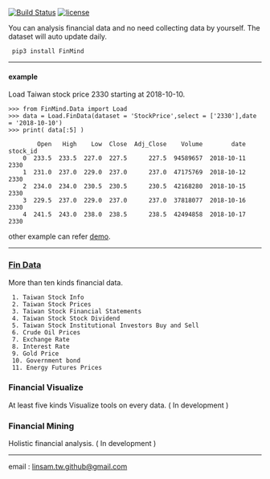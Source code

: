 [![Build Status](https://travis-ci.org/linsamtw/FinMind.svg?branch=master)](https://travis-ci.org/linsamtw/FinMind)
[![license](https://img.shields.io/github/license/mashape/apistatus.svg?maxAge=2592000)](https://github.com/linsamtw/FinMind/blob/master/LICENSE)

You can analysis financial data and no need collecting data by yourself. The dataset will auto update daily.

     pip3 install FinMind
     
 ---------------------
 #### example
 Load Taiwan stock price 2330 starting at 2018-10-10.
 
    >>> from FinMind.Data import Load
	>>> data = Load.FinData(dataset = 'StockPrice',select = ['2330'],date = '2018-10-10')
	>>> print( data[:5] )

	    	Open   High    Low  Close  Adj_Close    Volume        date stock_id
        0  233.5  233.5  227.0  227.5      227.5  94589657  2018-10-11     2330
        1  231.0  237.0  229.0  237.0      237.0  47175769  2018-10-12     2330
        2  234.0  234.0  230.5  230.5      230.5  42168280  2018-10-15     2330
        3  229.5  237.0  229.0  237.0      237.0  37818077  2018-10-16     2330
        4  241.5  243.0  238.0  238.5      238.5  42494858  2018-10-17     2330
	
other example can refer [demo](https://github.com/linsamtw/FinMind/blob/master/demo.py).

-------------------------------
### [Fin Data](https://github.com/linsamtw/FinMind/tree/master/Data)
More than ten kinds financial data.

     1. Taiwan Stock Info
     2. Taiwan Stock Prices 
     3. Taiwan Stock Financial Statements 
     4. Taiwan Stock Stock Dividend 
     5. Taiwan Stock Institutional Investors Buy and Sell 
     6. Crude Oil Prices
     7. Exchange Rate
     8. Interest Rate
     9. Gold Price
     10. Government bond
     11. Energy Futures Prices
     
### Financial Visualize
At least five kinds Visualize tools on every data. ( In development )

### Financial Mining
Holistic financial analysis. ( In development )

------------------------------------------------------------

email : linsam.tw.github@gmail.com


